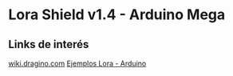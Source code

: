 # Lora Shield v1.4 - Arduino Mega

## Links de interés

[wiki.dragino.com](https://wiki.dragino.com/index.php?title=Lora_Shield)
[Ejemplos Lora - Arduino](https://github.com/dragino/Lora/tree/master/Lora%20Shield)



